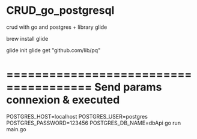 # CRUD_go_postgresql
crud with go and postgres + library glide

brew install glide

glide init
glide get "github.com/lib/pq"

======================================
Send params connexion & executed
======================================
POSTGRES_HOST=localhost POSTGRES_USER=postgres POSTGRES_PASSWORD=123456 POSTGRES_DB_NAME=dbApi go run main.go
